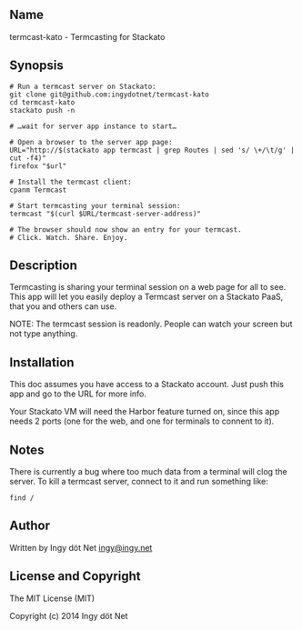## Name

termcast-kato - Termcasting for Stackato

## Synopsis

    # Run a termcast server on Stackato:
    git clone git@github.com:ingydotnet/termcast-kato
    cd termcast-kato
    stackato push -n

    # …wait for server app instance to start…

    # Open a browser to the server app page:
    URL="http://$(stackato app termcast | grep Routes | sed 's/ \+/\t/g' | cut -f4)"
    firefox "$url"

    # Install the termcast client:
    cpanm Termcast

    # Start termcasting your terminal session:
    termcast "$(curl $URL/termcast-server-address)"

    # The browser should now show an entry for your termcast.
    # Click. Watch. Share. Enjoy.

## Description

Termcasting is sharing your terminal session on a web page for all to see. This
app will let you easily deploy a Termcast server on a Stackato PaaS, that you
and others can use.

NOTE: The termcast session is readonly. People can watch your screen but not
type anything.

## Installation

This doc assumes you have access to a Stackato account. Just push this app and
go to the URL for more info.

Your Stackato VM will need the Harbor feature turned on, since this app needs 2
ports (one for the web, and one for terminals to connent to it).

## Notes

There is currently a bug where too much data from a terminal will clog the
server. To kill a termcast server, connect to it and run something like:

    find /

## Author

Written by Ingy döt Net <ingy@ingy.net>

## License and Copyright

The MIT License (MIT)

Copyright (c) 2014 Ingy döt Net
